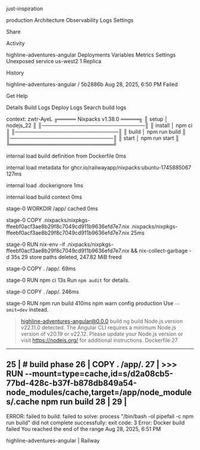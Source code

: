 just-inspiration


production
Architecture
Observability
Logs
Settings

Share




Activity


highline-adventures-angular
Deployments
Variables
Metrics
Settings
Unexposed service
us-west2
1 Replica














History

highline-adventures-angular
/
5b2886b
Aug 28, 2025, 6:50 PM
Failed

Get Help

Details
Build Logs
Deploy Logs
Search build logs

context: zwtr-AyeL
╔═════ Nixpacks v1.38.0 ═════╗
║ setup      │ nodejs_22     ║
║────────────────────────────║
║ install    │ npm ci        ║
║────────────────────────────║
║ build      │ npm run build ║
║────────────────────────────║
║ start      │ npm run start ║
╚════════════════════════════╝

internal
load build definition from Dockerfile
0ms

internal
load metadata for ghcr.io/railwayapp/nixpacks:ubuntu-1745885067
127ms

internal
load .dockerignore
1ms

internal
load build context
0ms

stage-0
WORKDIR /app/ cached
0ms

stage-0
COPY .nixpacks/nixpkgs-ffeebf0acf3ae8b29f8c7049cd911b9636efd7e7.nix .nixpacks/nixpkgs-ffeebf0acf3ae8b29f8c7049cd911b9636efd7e7.nix
25ms

stage-0
RUN nix-env -if .nixpacks/nixpkgs-ffeebf0acf3ae8b29f8c7049cd911b9636efd7e7.nix && nix-collect-garbage -d
35s
29 store paths deleted, 247.82 MiB freed

stage-0
COPY . /app/.
69ms

stage-0
RUN npm ci
13s
Run `npm audit` for details.

stage-0
COPY . /app/.
246ms

stage-0
RUN npm run build
410ms
npm warn config production Use `--omit=dev` instead.
> highline-adventures-angular@0.0.0 build
> ng build
Node.js version v22.11.0 detected.
The Angular CLI requires a minimum Node.js version of v20.19 or v22.12.
Please update your Node.js version or visit https://nodejs.org/ for additional instructions.
Dockerfile:27
-------------------
25 |     # build phase
26 |     COPY . /app/.
27 | >>> RUN --mount=type=cache,id=s/d2a08cb5-77bd-428c-b37f-b878db849a54-node_modules/cache,target=/app/node_modules/.cache npm run build
28 |
29 |
-------------------
ERROR: failed to build: failed to solve: process "/bin/bash -ol pipefail -c npm run build" did not complete successfully: exit code: 3
Error: Docker build failed
You reached the end of the range
Aug 28, 2025, 6:51 PM


highline-adventures-angular | Railway